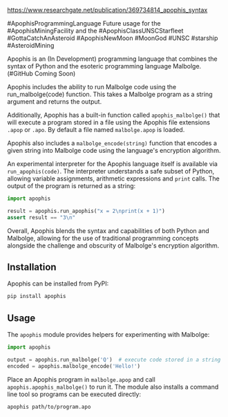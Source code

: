 https://www.researchgate.net/publication/369734814_apophis_syntax

#ApophisProgrammingLanguage 
Future usage for the #ApophisMiningFacility and the #ApophisClassUNSCStarfleet #GottaCatchAnAsteroid #ApophisNewMoon #MoonGod #UNSC #starship #AsteroidMining 

Apophis is an (In Development) programming language that combines the syntax of Python and the esoteric programming language Malbolge. (#GitHub Coming Soon)

Apophis includes the ability to run Malbolge code using the run_malbolge(code) function. This takes a Malbolge program as a string argument and returns the output.
   
Additionally, Apophis has a built-in function called `apophis_malbolge()` that
will execute a program stored in a file using the Apophis file extensions
``.apop`` or ``.apo``.  By default a file named ``malbolge.apop`` is loaded.

Apophis also includes a `malbolge_encode(string)` function that encodes a given
string into Malbolge code using the language's encryption algorithm.

An experimental interpreter for the Apophis language itself is available via
`run_apophis(code)`.  The interpreter understands a safe subset of Python,
allowing variable assignments, arithmetic expressions and `print` calls.  The
output of the program is returned as a string:

```python
import apophis

result = apophis.run_apophis("x = 2\nprint(x + 1)")
assert result == "3\n"
```

Overall, Apophis blends the syntax and capabilities of both Python and
Malbolge, allowing for the use of traditional programming concepts alongside
the challenge and obscurity of Malbolge's encryption algorithm.

## Installation

Apophis can be installed from PyPI:

```bash
pip install apophis
```

## Usage

The `apophis` module provides helpers for experimenting with Malbolge:

```python
import apophis

output = apophis.run_malbolge('Q')  # execute code stored in a string
encoded = apophis.malbolge_encode('Hello!')
```

Place an Apophis program in `malbolge.apop` and call
`apophis.apophis_malbolge()` to run it.  The module also installs a command
line tool so programs can be executed directly:

```bash
apophis path/to/program.apo
```
